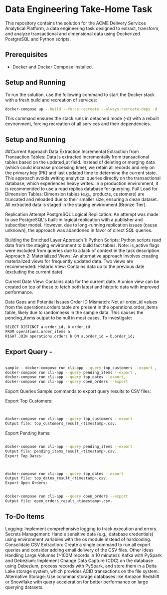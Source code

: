 # Data Engineering Take-Home Task

This repository contains the solution for the ACME Delivery Services Analytical Platform, a data engineering task designed to extract, transform, and analyze transactional and dimensional data using Dockerized PostgreSQL and Python scripts.

## Prerequisites
- Docker and Docker Compose installed.

## Setup and Running
To run the solution, use the following command to start the Docker stack with a fresh build and recreation of services:
```bash 
docker-compose up --build --force-recreate --always-recreate-deps -d
```
This command ensures the stack runs in detached mode (-d) with a rebuilt environment, forcing recreation of all services and their dependencies.

## Setup and Running

##Current Approach
Data Extraction
Incremental Extraction from Transaction Tables: Data is extracted incrementally from transactional tables based on the updated_at field. Instead of deleting or merging data (which could increase processing time), we retain all records and rely on the primary key (PK) and last updated time to determine the current state. This approach avoids writing analytical queries directly on the transactional database, which experiences heavy writes. In a production environment, it is recommended to use a read replica database for querying.
Full Load for Dimension Tables: Dimension tables (e.g., products, customers) are truncated and reloaded due to their smaller size, ensuring a clean dataset. All extracted data is staged in the staging environment (Bronze Tier).

Replication Attempt
PostgreSQL Logical Replication: An attempt was made to use PostgreSQL's built-in logical replication with a publisher and subscriber model. However, due to long-running replication issues (cause unknown), the approach was abandoned in favor of direct SQL queries.

Building the Enriched Layer
Approach 1: Python Scripts: Python scripts read data from the staging environment to build fact tables. Note: is_active flags were excluded from queries due to a lack of context in the task description.
Approach 2: Materialized Views: An alternative approach involves creating materialized views for frequently updated data. Two views are recommended:
Historic View: Contains data up to the previous date (excluding the current date).

Current Date View: Contains data for the current date.
A union view can be created on top of these to fetch both latest and historic data with improved performance.

Data Gaps and Potential Issues
Order ID Mismatch: Not all order_id values from the operations.orders table are present in the operations.order_items table, likely due to randomness in the sample data. This causes the pending_items output to be null in most cases. To investigate:
```bash
SELECT DISTINCT a.order_id, b.order_id
FROM operations.order_items a
RIGHT JOIN operations.orders b ON a.order_id = b.order_id;
```

## Export Query - 
```bash

sample - docker-compose run cli-app --query top_customers --export ,
docker-compose run cli-app --query pending_items --export ,
docker-compose run cli-app --query top_dates --export,
docker-compose run cli-app --query open_orders --export
```

Export Queries
Sample commands to export query results to CSV files:

Export Top Customers:
```bash


docker-compose run cli-app --query top_customers --export
Output file: top_customers_result_<timestamp>.csv.

```
Export Pending Items:
```bash

docker-compose run cli-app --query pending_items --export
Output file: pending_items_result_<timestamp>.csv.
Export Top Dates:
```
```bash


docker-compose run cli-app --query top_dates --export
Output file: top_dates_result_<timestamp>.csv.
Export Open Orders:
```
```bash

docker-compose run cli-app --query open_orders --export
Output file: open_orders_result_<timestamp>.csv.
```

## To-Do Items
Logging: Implement comprehensive logging to track execution and errors.
Secrets Management: Handle sensitive data (e.g., database credentials) using environment variables with the os module instead of hardcoding.
Consolidate CSV Extraction: Create a single command to run all export queries and consider adding email delivery of the CSV files.
Other Ideas
Handling Large Volumes (>100M records in 10 minutes):
Kafka with PySpark and Debezium: Implement Change Data Capture (CDC) on the database using Debezium, process records with PySpark, and store them in a Delta Lake storage system, which provides ACID transactions on the file system.
Alternative Storage: Use columnar storage databases like Amazon Redshift or Snowflake with query acceleration for better performance on large querying datasets.









